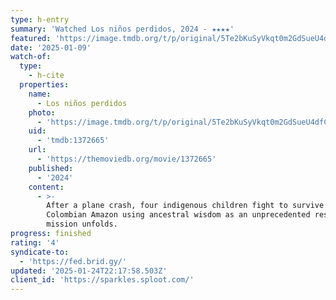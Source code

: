 ```yaml
---
type: h-entry
summary: 'Watched Los niños perdidos, 2024 - ★★★★'
featured: 'https://image.tmdb.org/t/p/original/5Te2bKuSyVkqt0m2GdSueU4dfCZ.jpg'
date: '2025-01-09'
watch-of:
  type:
    - h-cite
  properties:
    name:
      - Los niños perdidos
    photo:
      - 'https://image.tmdb.org/t/p/original/5Te2bKuSyVkqt0m2GdSueU4dfCZ.jpg'
    uid:
      - 'tmdb:1372665'
    url:
      - 'https://themoviedb.org/movie/1372665'
    published:
      - '2024'
    content:
      - >-
        After a plane crash, four indigenous children fight to survive in the
        Colombian Amazon using ancestral wisdom as an unprecedented rescue
        mission unfolds.
progress: finished
rating: '4'
syndicate-to:
  - 'https://fed.brid.gy/'
updated: '2025-01-24T22:17:58.503Z'
client_id: 'https://sparkles.sploot.com/'
---
```


